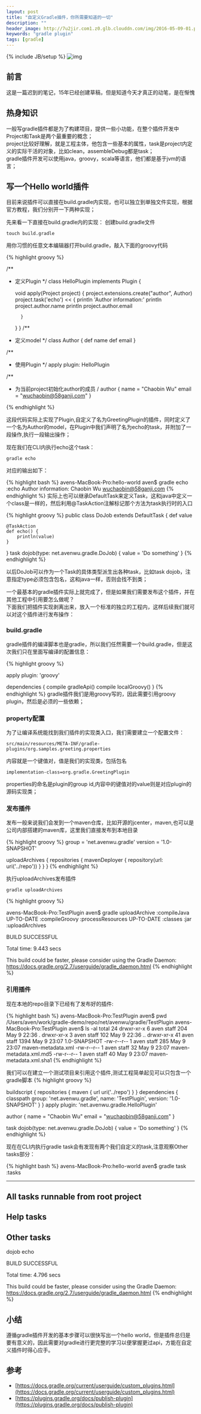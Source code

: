 ```yaml
---
layout: post
title: "自定义Gradle插件，你所需要知道的一切"
description: ""
header_image: http://7u2jir.com1.z0.glb.clouddn.com/img/2016-05-09-01.png
keywords: "gradle plugin"
tags: [gradle]
---
```

{% include JB/setup %}
![img](http://7u2jir.com1.z0.glb.clouddn.com/img/2016-05-09-01.png)


## 前言
这是一篇迟到的笔记，15年已经创建草稿，但是知道今天才真正的动笔，是在惭愧

## 热身知识
一般写gradle插件都是为了构建项目，提供一些小功能，在整个插件开发中Project和Task是两个最重要的概念；  
project比较好理解，就是工程主体，他包含一些基本的属性，task是project内定义的实际干活的对象，比如clean，assembleDebug都是task；  
gradle插件开发可以使用java，groovy，scala等语言，他们都是基于jvm的语言；

## 写一个Hello world插件
目前来说插件可以直接在build.gradle内实现，也可以独立到单独文件实现，根据官方教程，我们分别开一下两种实现；  

先来看一下直接在build.gradle内的实现：
创建build.gradle文件

    touch build.gradle

用你习惯的任意文本编辑器打开build.gradle，敲入下面的groovy代码

{% highlight groovy %}

/**
* 定义Plugin
*/
class HelloPlugin implements Plugin<Project> {

    void apply(Project project) {
        project.extensions.create("author", Author)
        project.task('echo') << {
            println 'Author information:'
            println project.author.name
            println project.author.email

        }
    }
}
/**
* 定义model
*/
class Author {
    def name
    def email
}

/**
* 使用Plugin
*/
apply plugin: HelloPlugin

/**
* 为当前project初始化author的成员
/
author {
    name = "Chaobin Wu"
    email = "wuchaobin@58ganji.com"
}

{% endhighlight %}


这段代码实际上实现了Plugin,自定义了名为GreetingPlugin的插件，同时定义了一个名为Author的model，在Plugin中我们声明了名为echo的task，并附加了一段操作,执行一段输出操作；  
    
现在我们在CLI内执行echo这个task：

    gradle echo

对应的输出如下：  

{% highlight bash %}
avens-MacBook-Pro:hello-world aven$ gradle echo
:echo
Author information:
Chaobin Wu
wuchaobin@58ganji.com
{% endhighlight %}
实际上也可以继承DefaultTask来定义Task，这和java中定义一个class是一样的，然后利用@TaskAction注解标记那个方法为task执行时的入口

{% highlight groovy %}
public class DoJob extends DefaultTask {
    def value

    @TaskAction
    def echo() {
        println(value)
    }
}
task dojob(type: net.avenwu.gradle.DoJob) {
    value = 'Do something'
}
{% endhighlight %}





以后DoJob可以作为一个Task的具体类型派生出各种task，比如task dojob，注意指定type必须包含包名，这和java一样，否则会找不到类；

一个最基本的gradle插件实际上就完成了，但是如果我们需要发布这个插件，并在其他工程中引用要怎么做呢？  
下面我们把插件实现剥离出来，放入一个标准的独立的工程内，这样后续我们就可以对这个插件进行发布操作： 

### build.gradle
gradle插件的编译脚本也是gradle，所以我们任然需要一个build.gradle，但是这次我们只在里面写编译的配置信息：

{% highlight groovy %}

apply plugin: 'groovy'

dependencies {
    compile gradleApi()
    compile localGroovy()
}
{% endhighlight %}
gradle插件我们是用groovy写的，因此需要引用groovy plugin，然后是必须的一些依赖；

### property配置
为了让编译系统能找到我们插件的实现类入口，我们需要建立一个配置文件：

    src/main/resources/META-INF/gradle-plugins/org.samples.greeting.properties

内容就是一个键值对，值是我们的实现类，包括包名
    
    implementation-class=org.gradle.GreetingPlugin

properties的命名是plugin的group id,内容中的键值对的value则是对应plugin的源码实现类；


### 发布插件
发布一般来说我们会发到一个maven仓库，比如开源的jcenter，maven,也可以是公司内部搭建的maven库，这里我们直接发布到本地目录

{% highlight groovy %}
group = 'net.avenwu.gradle'
version = '1.0-SNAPSHOT'

uploadArchives {
    repositories {
        mavenDeployer {
            repository(url: uri('../repo'))
        }
    }
}
{% endhighlight %}

执行uploadArchives发布插件

    gradle uploadArchives

{% highlight groovy %}

avens-MacBook-Pro:TestPlugin aven$ gradle uploadArchive
:compileJava UP-TO-DATE
:compileGroovy
:processResources UP-TO-DATE
:classes
:jar
:uploadArchives

BUILD SUCCESSFUL

Total time: 9.443 secs

This build could be faster, please consider using the Gradle Daemon: https://docs.gradle.org/2.7/userguide/gradle_daemon.html
{% endhighlight %}

### 引用插件
现在本地的repo目录下已经有了发布好的插件: 

{% highlight bash %}
avens-MacBook-Pro:TestPlugin aven$ pwd
/Users/aven/work/gradle-demo/repo/net/avenwu/gradle/TestPlugin
avens-MacBook-Pro:TestPlugin aven$ ls -al
total 24
drwxr-xr-x   6 aven  staff   204 May  9 22:36 .
drwxr-xr-x   3 aven  staff   102 May  9 22:36 ..
drwxr-xr-x  41 aven  staff  1394 May  9 23:07 1.0-SNAPSHOT
-rw-r--r--   1 aven  staff   285 May  9 23:07 maven-metadata.xml
-rw-r--r--   1 aven  staff    32 May  9 23:07 maven-metadata.xml.md5
-rw-r--r--   1 aven  staff    40 May  9 23:07 maven-metadata.xml.sha1
{% endhighlight %}

我们可以在建立一个测试项目来引用这个插件,测试工程简单起见可以只包含一个gradle脚本
{% highlight groovy %}

buildscript {
    repositories {
        maven {
            url uri('../repo')
        }
    }
    dependencies {
        classpath group: 'net.avenwu.gradle', name: 'TestPlugin',
                  version: '1.0-SNAPSHOT'
    }
}
apply plugin: 'net.avenwu.gradle.HelloPlugin'

author {
    name = "Chaobin Wu"
    email = "wuchaobin@58ganji.com"
}

task dojob(type: net.avenwu.gradle.DoJob) {
    value = 'Do something'
}
{% endhighlight %}

现在在CLI内执行gradle task会有发现有两个我们自定义的task,注意观察Other tasks部分：  

{% highlight bash %}
avens-MacBook-Pro:hello-world aven$ gradle task
:tasks

------------------------------------------------------------
All tasks runnable from root project
------------------------------------------------------------

Help tasks
----------

Other tasks
-----------
dojob
echo

BUILD SUCCESSFUL

Total time: 4.796 secs

This build could be faster, please consider using the Gradle Daemon: https://docs.gradle.org/2.7/userguide/gradle_daemon.html
{% endhighlight %}

## 小结
遵循gradle插件开发的基本步骤可以很快写出一个hello world，但是插件总归是要有意义的，因此需要对gradle进行更完整的学习以便掌握更过api，方能在自定义插件时得心应手。

## 参考
* [https://docs.gradle.org/current/userguide/custom_plugins.html](https://docs.gradle.org/current/userguide/custom_plugins.html)
* [https://plugins.gradle.org/docs/publish-plugin](https://plugins.gradle.org/docs/publish-plugin)